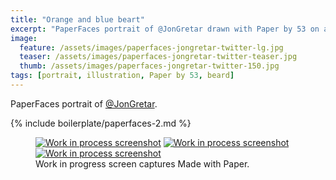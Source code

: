 ```yaml
---
title: "Orange and blue beart"
excerpt: "PaperFaces portrait of @JonGretar drawn with Paper by 53 on an iPad."
image: 
  feature: /assets/images/paperfaces-jongretar-twitter-lg.jpg
  teaser: /assets/images/paperfaces-jongretar-twitter-teaser.jpg
  thumb: /assets/images/paperfaces-jongretar-twitter-150.jpg
tags: [portrait, illustration, Paper by 53, beard]
---
```


PaperFaces portrait of [@JonGretar](http://twitter.com/jongretar).

{% include boilerplate/paperfaces-2.md %}

<figure class="third">
  <a href="{{ site.url }}/assets/images/paperfaces-jongretar-process-1-lg.jpg"><img src="{{ site.url }}/assets/images/paperfaces-jongretar-process-1-600.jpg" alt="Work in process screenshot"></a>
  <a href="{{ site.url }}/assets/images/paperfaces-jongretar-process-2-lg.jpg"><img src="{{ site.url }}/assets/images/paperfaces-jongretar-process-2-600.jpg" alt="Work in process screenshot"></a>
  <a href="{{ site.url }}/assets/images/paperfaces-jongretar-process-3-lg.jpg"><img src="{{ site.url }}/assets/images/paperfaces-jongretar-process-3-600.jpg" alt="Work in process screenshot"></a>
  <figcaption>Work in progress screen captures Made with Paper.</figcaption>
</figure>